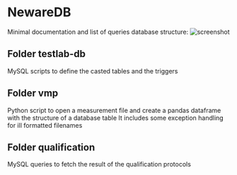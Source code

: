 # NewareDB
 Minimal documentation and list of queries
 database structure:
 ![screenshot](https://github.com/BASQUEVOLT/NewareDB/tree/main/images/neware_db_structure.png)

 
## Folder testlab-db
 MySQL scripts to define the casted tables and the triggers
## Folder vmp
 Python script to open a measurement file and create a pandas dataframe with the structure of a database table
 It includes some exception handling for ill formatted filenames
## Folder qualification
 MySQL queries to fetch the result of the qualification protocols
 
